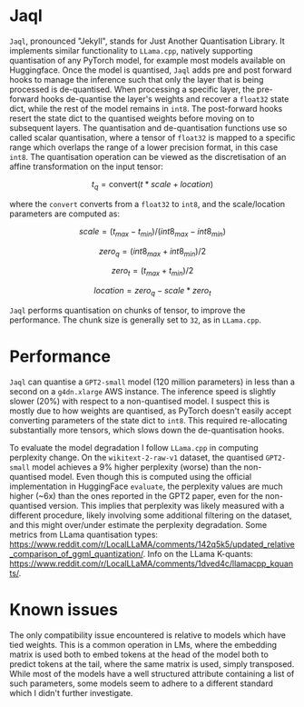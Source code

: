 # Jaql
`Jaql`, pronounced "Jekyll", stands for Just Another Quantisation Library. 
It implements similar functionality to `LLama.cpp`, natively supporting quantisation of any PyTorch model, for example most models available on Huggingface. 
Once the model is quantised, `Jaql` adds pre and post forward hooks to manage the inference such that only the layer that is being processed is de-quantised.
When processing a specific layer, the pre-forward hooks de-quantise the layer's weights and recover a `float32` state dict, while the rest of the model remains in `int8`.
The post-forward hooks resert the state dict to the quantised weights before moving on to subsequent layers.
The quantisation and de-quantisation functions use so called scalar quantisation, where a tensor of `float32` is mapped to a specific range which overlaps the range of a lower precision format, in this case `int8`.
The quantisation operation can be viewed as the discretisation of an affine transformation on the input tensor:

```math
t_q = \text{convert}(t * scale + location)
```
where the `convert` converts from a `float32` to `int8`, and the scale/location parameters are computed as:
```math
scale = (t_{max} - t_{min})/(int8_{max} - int8_{min})
```
```math
zero_q = (int8_{max} + int8_{min})/2
```
```math
zero_t = (t_{max} + t_{min})/2
```
```math
location = zero_q - scale * zero_t
```

`Jaql` performs quantisation on chunks of tensor, to improve the performance. 
The chunk size is generally set to `32`, as in `LLama.cpp`.

# Performance
`Jaql` can quantise a `GPT2-small` model (120 million parameters) in less than a second on a `g4dn.xlarge` AWS instance.
The inference speed is slightly slower (20%) with respect to a non-quantised model.
I suspect this is mostly due to how weights are quantised, as PyTorch doesn't easily accept converting parameters of the state dict to `int8`.
This required re-allocating substantially more tensors, which slows down the de-quantisation hooks.

To evaluate the model degradation I follow `LLama.cpp` in computing perplexity change. 
On the `wikitext-2-raw-v1` dataset, the quantised `GPT2-small` model achieves a 9% higher perplexity (worse) than the non-quantised model.
Even though this is computed using the official implementation in HuggingFace `evaluate`, the perplexity values are much higher (~6x) than the ones reported in the GPT2 paper, even for the non-quantised version.
This implies that perplexity was likely measured with a different procedure, likely involving some additional filtering on the dataset, and this might over/under estimate the perplexity degradation.
Some metrics from LLama quantisation types: https://www.reddit.com/r/LocalLLaMA/comments/142q5k5/updated_relative_comparison_of_ggml_quantization/.
Info on the LLama K-quants: https://www.reddit.com/r/LocalLLaMA/comments/1dved4c/llamacpp_kquants/.

# Known issues
The only compatibility issue encountered is relative to models which have tied weights. 
This is a common operation in LMs, where the embedding matrix is used both to embed tokens at the head of the model both to predict tokens at the tail, where the same matrix is used, simply transposed. 
While most of the models have a well structured attribute containing a list of such parameters, some models seem to adhere to a different standard which I didn't further investigate. 
